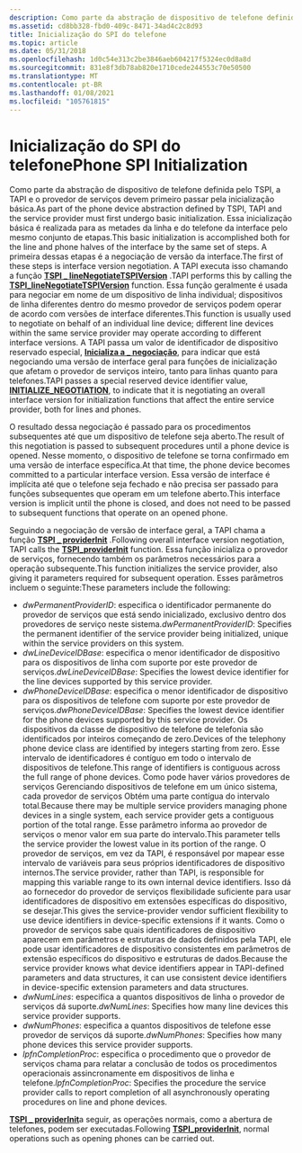 ```yaml
---
description: Como parte da abstração de dispositivo de telefone definida pelo TSPI, a TAPI e o provedor de serviços devem primeiro passar pela inicialização básica.
ms.assetid: cd8bb328-fbd0-409c-8471-34ad4c2c8d93
title: Inicialização do SPI do telefone
ms.topic: article
ms.date: 05/31/2018
ms.openlocfilehash: 1d0c54e313c2be3846aeb604217f5324ec0d8a8d
ms.sourcegitcommit: 831e8f3db78ab820e1710cede244553c70e50500
ms.translationtype: MT
ms.contentlocale: pt-BR
ms.lasthandoff: 01/08/2021
ms.locfileid: "105761815"
---
```

# <a name="phone-spi-initialization"></a><span data-ttu-id="c60bb-103">Inicialização do SPI do telefone</span><span class="sxs-lookup"><span data-stu-id="c60bb-103">Phone SPI Initialization</span></span>

<span data-ttu-id="c60bb-104">Como parte da abstração de dispositivo de telefone definida pelo TSPI, a TAPI e o provedor de serviços devem primeiro passar pela inicialização básica.</span><span class="sxs-lookup"><span data-stu-id="c60bb-104">As part of the phone device abstraction defined by TSPI, TAPI and the service provider must first undergo basic initialization.</span></span> <span data-ttu-id="c60bb-105">Essa inicialização básica é realizada para as metades da linha e do telefone da interface pelo mesmo conjunto de etapas.</span><span class="sxs-lookup"><span data-stu-id="c60bb-105">This basic initialization is accomplished both for the line and phone halves of the interface by the same set of steps.</span></span> <span data-ttu-id="c60bb-106">A primeira dessas etapas é a negociação de versão da interface.</span><span class="sxs-lookup"><span data-stu-id="c60bb-106">The first of these steps is interface version negotiation.</span></span> <span data-ttu-id="c60bb-107">A TAPI executa isso chamando a função [**TSPI \_ lineNegotiateTSPIVersion**](/windows/win32/api/tspi/nf-tspi-tspi_linenegotiatetspiversion) .</span><span class="sxs-lookup"><span data-stu-id="c60bb-107">TAPI performs this by calling the [**TSPI\_lineNegotiateTSPIVersion**](/windows/win32/api/tspi/nf-tspi-tspi_linenegotiatetspiversion) function.</span></span> <span data-ttu-id="c60bb-108">Essa função geralmente é usada para negociar em nome de um dispositivo de linha individual; dispositivos de linha diferentes dentro do mesmo provedor de serviços podem operar de acordo com versões de interface diferentes.</span><span class="sxs-lookup"><span data-stu-id="c60bb-108">This function is usually used to negotiate on behalf of an individual line device; different line devices within the same service provider may operate according to different interface versions.</span></span> <span data-ttu-id="c60bb-109">A TAPI passa um valor de identificador de dispositivo reservado especial, [**Inicializa a \_ negociação**](initialize-negotiation.md), para indicar que está negociando uma versão de interface geral para funções de inicialização que afetam o provedor de serviços inteiro, tanto para linhas quanto para telefones.</span><span class="sxs-lookup"><span data-stu-id="c60bb-109">TAPI passes a special reserved device identifier value, [**INITIALIZE\_NEGOTIATION**](initialize-negotiation.md), to indicate that it is negotiating an overall interface version for initialization functions that affect the entire service provider, both for lines and phones.</span></span>

<span data-ttu-id="c60bb-110">O resultado dessa negociação é passado para os procedimentos subsequentes até que um dispositivo de telefone seja aberto.</span><span class="sxs-lookup"><span data-stu-id="c60bb-110">The result of this negotiation is passed to subsequent procedures until a phone device is opened.</span></span> <span data-ttu-id="c60bb-111">Nesse momento, o dispositivo de telefone se torna confirmado em uma versão de interface específica.</span><span class="sxs-lookup"><span data-stu-id="c60bb-111">At that time, the phone device becomes committed to a particular interface version.</span></span> <span data-ttu-id="c60bb-112">Essa versão de interface é implícita até que o telefone seja fechado e não precisa ser passado para funções subsequentes que operam em um telefone aberto.</span><span class="sxs-lookup"><span data-stu-id="c60bb-112">This interface version is implicit until the phone is closed, and does not need to be passed to subsequent functions that operate on an opened phone.</span></span>

<span data-ttu-id="c60bb-113">Seguindo a negociação de versão de interface geral, a TAPI chama a função [**TSPI \_ providerInit**](/windows/win32/api/tspi/nf-tspi-tspi_providerinit) .</span><span class="sxs-lookup"><span data-stu-id="c60bb-113">Following overall interface version negotiation, TAPI calls the [**TSPI\_providerInit**](/windows/win32/api/tspi/nf-tspi-tspi_providerinit) function.</span></span> <span data-ttu-id="c60bb-114">Essa função inicializa o provedor de serviços, fornecendo também os parâmetros necessários para a operação subsequente.</span><span class="sxs-lookup"><span data-stu-id="c60bb-114">This function initializes the service provider, also giving it parameters required for subsequent operation.</span></span> <span data-ttu-id="c60bb-115">Esses parâmetros incluem o seguinte:</span><span class="sxs-lookup"><span data-stu-id="c60bb-115">These parameters include the following:</span></span>

-   <span data-ttu-id="c60bb-116">*dwPermanentProviderID*: especifica o identificador permanente do provedor de serviços que está sendo inicializado, exclusivo dentro dos provedores de serviço neste sistema.</span><span class="sxs-lookup"><span data-stu-id="c60bb-116">*dwPermanentProviderID*: Specifies the permanent identifier of the service provider being initialized, unique within the service providers on this system.</span></span>
-   <span data-ttu-id="c60bb-117">*dwLineDeviceIDBase*: especifica o menor identificador de dispositivo para os dispositivos de linha com suporte por este provedor de serviços.</span><span class="sxs-lookup"><span data-stu-id="c60bb-117">*dwLineDeviceIDBase*: Specifies the lowest device identifier for the line devices supported by this service provider.</span></span>
-   <span data-ttu-id="c60bb-118">*dwPhoneDeviceIDBase*: especifica o menor identificador de dispositivo para os dispositivos de telefone com suporte por este provedor de serviços.</span><span class="sxs-lookup"><span data-stu-id="c60bb-118">*dwPhoneDeviceIDBase*: Specifies the lowest device identifier for the phone devices supported by this service provider.</span></span> <span data-ttu-id="c60bb-119">Os dispositivos da classe de dispositivo de telefone de telefonia são identificados por inteiros começando de zero.</span><span class="sxs-lookup"><span data-stu-id="c60bb-119">Devices of the telephony phone device class are identified by integers starting from zero.</span></span> <span data-ttu-id="c60bb-120">Esse intervalo de identificadores é contíguo em todo o intervalo de dispositivos de telefone.</span><span class="sxs-lookup"><span data-stu-id="c60bb-120">This range of identifiers is contiguous across the full range of phone devices.</span></span> <span data-ttu-id="c60bb-121">Como pode haver vários provedores de serviços Gerenciando dispositivos de telefone em um único sistema, cada provedor de serviços Obtém uma parte contígua do intervalo total.</span><span class="sxs-lookup"><span data-stu-id="c60bb-121">Because there may be multiple service providers managing phone devices in a single system, each service provider gets a contiguous portion of the total range.</span></span> <span data-ttu-id="c60bb-122">Esse parâmetro informa ao provedor de serviços o menor valor em sua parte do intervalo.</span><span class="sxs-lookup"><span data-stu-id="c60bb-122">This parameter tells the service provider the lowest value in its portion of the range.</span></span> <span data-ttu-id="c60bb-123">O provedor de serviços, em vez da TAPI, é responsável por mapear esse intervalo de variáveis para seus próprios identificadores de dispositivo internos.</span><span class="sxs-lookup"><span data-stu-id="c60bb-123">The service provider, rather than TAPI, is responsible for mapping this variable range to its own internal device identifiers.</span></span> <span data-ttu-id="c60bb-124">Isso dá ao fornecedor do provedor de serviços flexibilidade suficiente para usar identificadores de dispositivo em extensões específicas do dispositivo, se desejar.</span><span class="sxs-lookup"><span data-stu-id="c60bb-124">This gives the service-provider vendor sufficient flexibility to use device identifiers in device-specific extensions if it wants.</span></span> <span data-ttu-id="c60bb-125">Como o provedor de serviços sabe quais identificadores de dispositivo aparecem em parâmetros e estruturas de dados definidos pela TAPI, ele pode usar identificadores de dispositivo consistentes em parâmetros de extensão específicos do dispositivo e estruturas de dados.</span><span class="sxs-lookup"><span data-stu-id="c60bb-125">Because the service provider knows what device identifiers appear in TAPI-defined parameters and data structures, it can use consistent device identifiers in device-specific extension parameters and data structures.</span></span>
-   <span data-ttu-id="c60bb-126">*dwNumLines*: especifica a quantos dispositivos de linha o provedor de serviços dá suporte.</span><span class="sxs-lookup"><span data-stu-id="c60bb-126">*dwNumLines*: Specifies how many line devices this service provider supports.</span></span>
-   <span data-ttu-id="c60bb-127">*dwNumPhones*: especifica a quantos dispositivos de telefone esse provedor de serviços dá suporte.</span><span class="sxs-lookup"><span data-stu-id="c60bb-127">*dwNumPhones*: Specifies how many phone devices this service provider supports.</span></span>
-   <span data-ttu-id="c60bb-128">*lpfnCompletionProc*: especifica o procedimento que o provedor de serviços chama para relatar a conclusão de todos os procedimentos operacionais assincronamente em dispositivos de linha e telefone.</span><span class="sxs-lookup"><span data-stu-id="c60bb-128">*lpfnCompletionProc*: Specifies the procedure the service provider calls to report completion of all asynchronously operating procedures on line and phone devices.</span></span>

<span data-ttu-id="c60bb-129">[**TSPI \_ providerInit**](/windows/win32/api/tspi/nf-tspi-tspi_providerinit)a seguir, as operações normais, como a abertura de telefones, podem ser executadas.</span><span class="sxs-lookup"><span data-stu-id="c60bb-129">Following [**TSPI\_providerInit**](/windows/win32/api/tspi/nf-tspi-tspi_providerinit), normal operations such as opening phones can be carried out.</span></span>

 

 
